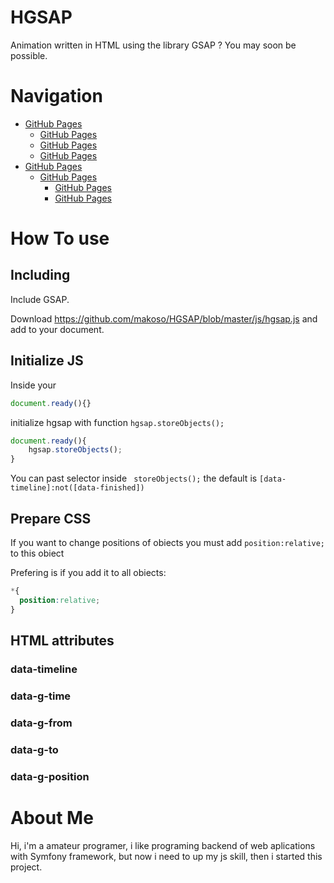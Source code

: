 # HGSAP
Animation written in HTML using the library GSAP ? You may soon be possible.
# Navigation
* [GitHub Pages](https://pages.github.com/)
  * [GitHub Pages](https://pages.github.com/)
  * [GitHub Pages](https://pages.github.com/)
  * [GitHub Pages](https://pages.github.com/)
* [GitHub Pages](https://pages.github.com/)
  * [GitHub Pages](https://pages.github.com/)
    * [GitHub Pages](https://pages.github.com/)
    * [GitHub Pages](https://pages.github.com/)
# How To use
## Including
  Include GSAP.

  Download https://github.com/makoso/HGSAP/blob/master/js/hgsap.js
  and add to your document.
## Initialize JS
  Inside your
  ```js
  document.ready(){}
  ```
  initialize hgsap with function ```hgsap.storeObjects();```
  ```js
  document.ready(){
      hgsap.storeObjects();
  }
  ```
  You can past selector inside ``` storeObjects();``` the default is ``` [data-timeline]:not([data-finished]) ```
## Prepare CSS
  If you want to change positions of obiects you must add ``` position:relative; ``` to this obiect

  Prefering is if you add it to all obiects:
  ```css
  *{
    position:relative;
  }
  ```
## HTML attributes
### data-timeline

### data-g-time

### data-g-from

### data-g-to

### data-g-position

# About Me
Hi, i'm a amateur programer, i like programing backend of web aplications with Symfony framework, but now i need to up my js skill, then i started this project.
